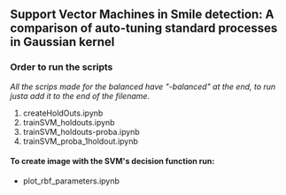 ## Support Vector Machines in Smile detection: A comparison of auto-tuning standard processes in Gaussian kernel

### Order to run the scripts

*All the scrips made for the balanced have "-balanced" at the end, to run justa add it to the end of the filename.*

 1. createHoldOuts.ipynb
 2. trainSVM_holdouts.ipynb 
 3. trainSVM_holdouts-proba.ipynb
 4. trainSVM_proba_1holdout.ipynb

#### To create image with the SVM's decision function run:

 - plot_rbf_parameters.ipynb
